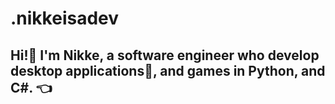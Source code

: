 # .nikkeisadev
## Hi!👋 I'm Nikke, a software engineer who develop desktop applications👾, and games in Python, and C#. 👈
